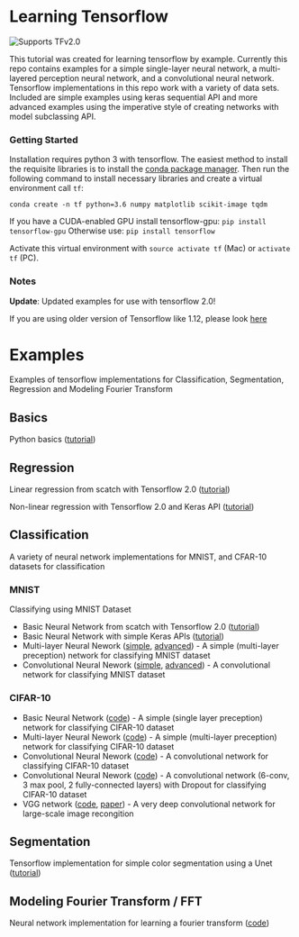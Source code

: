 # Learning Tensorflow
![Supports TFv2.0](https://img.shields.io/badge/Supports-tensorflow%20v2.0-blue.svg)

This tutorial was created for learning tensorflow by example. Currently this repo contains examples for a simple single-layer neural network, a multi-layered perception neural network, and a convolutional neural network. Tensorflow implementations in this repo work with a variety of data sets. Included are simple examples using keras sequential API and more advanced examples using the imperative style of creating networks with model subclassing API.

### Getting Started
Installation requires python 3 with tensorflow. The easiest method to install the requisite libraries is to install the [conda package manager](https://conda.io/miniconda.html). Then run the following command to install necessary libraries and create a virtual environment call `tf`:

```
conda create -n tf python=3.6 numpy matplotlib scikit-image tqdm 
```

If you have a CUDA-enabled GPU install tensorflow-gpu: `pip install tensorflow-gpu`
Otherwise use: `pip install tensorflow`

Activate this virtual environment with `source activate tf` (Mac) or `activate tf` (PC).

### Notes

**Update**: Updated examples for use with tensorflow 2.0!

If you are using older version of Tensorflow like 1.12, please look [here](https://github.com/michaelmendoza/learning-tensorflow/blob/tf-v1.12/README.md)

# Examples
Examples of tensorflow implementations for Classification, Segmentation, Regression and Modeling Fourier Transform

## Basics

Python basics ([tutorial](notebooks/0a%20-%20Python%20Basics.ipynb))

## Regression
Linear regression from scatch with Tensorflow 2.0 ([tutorial](/notebooks/0b%20-%20Regression%20from%20Scratch%20with%20Tensorflow.ipynb))

Non-linear regression with Tensorflow 2.0 and Keras API ([tutorial](notebooks/0c%20-%20Regression%20with%20Tensorflow%20and%20Keras%20API.ipynb))

## Classification
A variety of neural network implementations for MNIST, and CFAR-10 datasets for classification

### MNIST
Classifying using MNIST Dataset

- Basic Neural Network from scatch with Tensorflow 2.0 ([tutorial](notebooks/1a%20-%20Simple%20Neural%20Network.ipynb))
- Basic Neural Network with simple Keras APIs ([tutorial](notebooks/1b%20-%20Simple%20Neural%20Network%20with%20Keras.ipynb))
- Multi-layer Neural Nework ([simple](examples/mnist/mnist1.py), [advanced](examples/mnist/mnist1_imperative.py)) - A simple (multi-layer preception) network for classifying MNIST dataset 
- Convolutional Neural Nework ([simple](examples/mnist/mnist2.py), [advanced](examples/mnist/mnist2_imperative.py)) - A convolutional network for classifying MNIST dataset 

### CIFAR-10
- Basic Neural Network ([code](examples/cifar/cifar0.py)) - A simple (single layer preception) network for classifying CIFAR-10 dataset 
- Multi-layer Neural Nework ([code](examples/cifar/cifar1.py)) - A simple (multi-layer preception) network for classifying CIFAR-10 dataset 
- Convolutional Neural Nework ([code](examples/cifar/cifar2.py)) - A convolutional network for classifying CIFAR-10 dataset
- Convolutional Neural Nework ([code](examples/cifar/cifar3.py)) - A convolutional network (6-conv, 3 max pool, 2 fully-connected layers) with Dropout for classifying CIFAR-10 dataset 
- VGG network ([code](examples/cifar/cifar4.py), [paper](https://arxiv.org/pdf/1409.1556v6.pdf)) - A very deep convolutional network for large-scale image recongition

## Segmentation
Tensorflow implementation for simple color segmentation using a Unet ([tutorial](notebooks/Segmentation.ipynb))

## Modeling Fourier Transform / FFT
Neural network implementation for learning a fourier transform ([code](examples/fft/fft.py))
